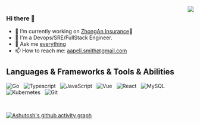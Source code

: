 <!--
**aapelismith/aapelismith** is a ✨ _special_ ✨ repository because its `README.md` (this file) appears on your GitHub profile.

Here are some ideas to get you started:

- 🔭 I’m currently working on ...
- 🌱 I’m currently learning ...
- 👯 I’m looking to collaborate on ...
- 🤔 I’m looking for help with ...
- 💬 Ask me about ...
- 📫 How to reach me: ...
- 😄 Pronouns: ...
- ⚡ Fun fact: ...
-->


<img align="right" src="https://github-readme-stats.vercel.app/api?username=aapelismith&show_icons=true&icon_color=805AD5&text_color=718096&bg_color=ffffff&hide_title=true" />

### Hi there 👋

- 🔭 I’m currently working on [ZhongAn Insurance](https://www.zhongan.com)🦊
- 👯 I'm a Devops/SRE/FullStack Engineer.
- 💬 Ask me [everything](https://github.com/aapelismith/aapelismith/issues)
- 📫 How to reach me: aapeli.smith@gmail.com


## Languages & Frameworks & Tools & Abilities

![Go](https://img.shields.io/badge/-Go-black?logo=go&style=social)&nbsp;&nbsp;
![Typescript](https://img.shields.io/badge/-Typescript-black?logo=typescript&style=social)&nbsp;&nbsp;
![JavaScript](https://img.shields.io/badge/-JavaScript-black?logo=JavaScript&style=social)&nbsp;&nbsp;
![Vue](https://img.shields.io/badge/-Vue-black?logo=JavaScript&style=social)&nbsp;&nbsp;
![React](https://img.shields.io/badge/-React-black?logo=JavaScript&style=social)&nbsp;&nbsp;
![MySQL](https://img.shields.io/badge/-MySQL-black?logo=mysql&style=social)&nbsp;&nbsp;
![Kubernetes](https://img.shields.io/badge/-Kubernetes-black?logo=kubernetes&style=social)&nbsp;&nbsp;
![Git](https://img.shields.io/badge/-Git-black?logo=git&style=social)

<br>

[![Ashutosh's github activity graph](https://github-readme-activity-graph.vercel.app/graph?username=aapelismith&theme=react-dark)](https://github.com/ashutosh00710/github-readme-activity-graph)
